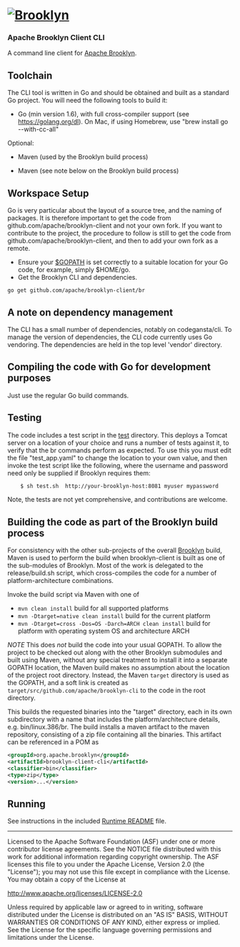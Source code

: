 
# [![**Brooklyn**](https://brooklyn.apache.org/style/img/apache-brooklyn-logo-244px-wide.png)](http://brooklyn.apache.org/)

### Apache Brooklyn Client CLI

A command line client for [Apache Brooklyn](https://brooklyn.apache.org).

## Toolchain

The CLI tool is written in Go and should be obtained and built as a standard Go project. 
You will need the following tools to build it:

- Go (min version 1.6), with full cross-compiler support (see https://golang.org/dl).
  On Mac, if using Homebrew, use "brew install go --with-cc-all"

Optional:
- Maven (used by the Brooklyn build process)

- Maven (see note below on the Brooklyn build process)


## Workspace Setup

Go is very particular about the layout of a source tree, and the naming of packages.  It is therefore important to 
get the code from github.com/apache/brooklyn-client and not your own fork. If you want to contribute to the 
project, the procedure to follow is still to get the code from github.com/apache/brooklyn-client, and then to add your
own fork as a remote. 

- Ensure your [$GOPATH](http://golang.org/cmd/go/#hdr-GOPATH_environment_variable) is set correctly 
  to a suitable location for your Go code, for example, simply $HOME/go.
- Get the Brooklyn CLI and dependencies. 

`go get github.com/apache/brooklyn-client/br`  

    
## A note on dependency management

The CLI has a small number of dependencies, notably on codegansta/cli.  To manage the version of dependencies, the CLI
code currently uses Go vendoring. The dependencies are held in the top level 'vendor' directory.


## Compiling the code with Go for development purposes

Just use the regular Go build commands.


## Testing 

The code includes a test script in the [test](test) directory. This deploys a Tomcat server on a location of your choice
and runs a number of tests against it, to verify that the br commands perform as expected.  To use this you must edit
the file "test_app.yaml" to change the location to your own value, and then invoke the test script like the following,
where the username and password need only be supplied if Brooklyn requires them:

```bash
    $ sh test.sh  http://your-brooklyn-host:8081 myuser mypassword
```

Note, the tests are not yet comprehensive, and contributions are welcome.

## Building the code as part of the Brooklyn build process

For consistency with the other sub-projects of the overall [Brooklyn](https://github.com/apache/brooklyn) build, Maven
is used to perform the build when brooklyn-client is built as one of the sub-modules of Brooklyn.  Most of the work is
delegated to the release/build.sh script, which cross-compiles the code for a number of platform-architecture combinations.

Invoke the build script via Maven with one of 

  - ```mvn clean install```                                     build for all supported platforms
  - ```mvn -Dtarget=native clean install```                     build for the current platform
  - ```mvn -Dtarget=cross -Dos=OS -Darch=ARCH clean install```  build for platform with operating system OS and architecture ARCH

*NOTE* This does *not* build the code into your usual GOPATH. To allow the project to be checked out along with the 
other Brooklyn submodules and built using Maven, without any special treatment to install it into a separate GOPATH
location, the Maven build makes no assumption about the location of the project root directory. Instead, the Maven
`target` directory is used as the GOPATH, and a soft link is created as `target/src/github.com/apache/brooklyn-cli` to 
the code in the root directory. 

This builds the requested binaries into the "target" directory, each in its own subdirectory with a name that includes 
the platform/architecture details, e.g. bin/linux.386/br.  The build installs a maven artifact to the maven repository,
consisting of a zip file containing all the binaries.  This artifact can be referenced in a POM as

```xml
<groupId>org.apache.brooklyn</groupId>
<artifactId>brooklyn-client-cli</artifactId>
<classifier>bin</classifier>
<type>zip</type>
<version>...</version>
```


## Running

See instructions in the included [Runtime README](README) file.

----
Licensed to the Apache Software Foundation (ASF) under one 
or more contributor license agreements.  See the NOTICE file
distributed with this work for additional information
regarding copyright ownership.  The ASF licenses this file
to you under the Apache License, Version 2.0 (the
"License"); you may not use this file except in compliance
with the License.  You may obtain a copy of the License at

 http://www.apache.org/licenses/LICENSE-2.0

Unless required by applicable law or agreed to in writing,
software distributed under the License is distributed on an
"AS IS" BASIS, WITHOUT WARRANTIES OR CONDITIONS OF ANY 
KIND, either express or implied.  See the License for the 
specific language governing permissions and limitations
under the License.
